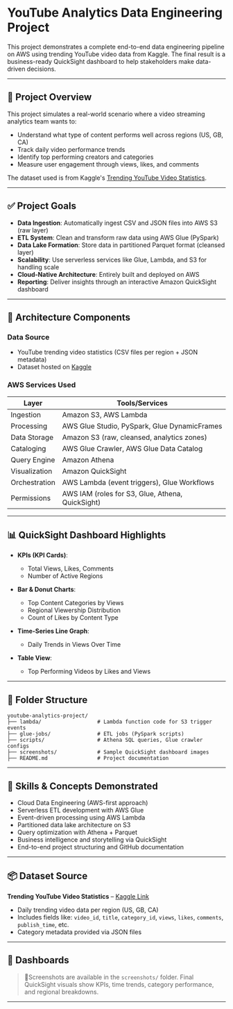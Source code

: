 # YouTube Analytics Data Engineering Project

This project demonstrates a complete end-to-end data engineering pipeline on AWS using trending YouTube video data from Kaggle. The final result is a business-ready QuickSight dashboard to help stakeholders make data-driven decisions.

---

## 🎯 Project Overview
This project simulates a real-world scenario where a video streaming analytics team wants to:
- Understand what type of content performs well across regions (US, GB, CA)
- Track daily video performance trends
- Identify top performing creators and categories
- Measure user engagement through views, likes, and comments

The dataset used is from Kaggle's [Trending YouTube Video Statistics](https://www.kaggle.com/datasets/datasnaek/youtube-new).

---

## ✅ Project Goals
- **Data Ingestion**: Automatically ingest CSV and JSON files into AWS S3 (raw layer)
- **ETL System**: Clean and transform raw data using AWS Glue (PySpark)
- **Data Lake Formation**: Store data in partitioned Parquet format (cleansed layer)
- **Scalability**: Use serverless services like Glue, Lambda, and S3 for handling scale
- **Cloud-Native Architecture**: Entirely built and deployed on AWS
- **Reporting**: Deliver insights through an interactive Amazon QuickSight dashboard

---

## 🧱 Architecture Components

### Data Source
- YouTube trending video statistics (CSV files per region + JSON metadata)
- Dataset hosted on [Kaggle](https://www.kaggle.com/datasets/datasnaek/youtube-new)

### AWS Services Used
| Layer             | Tools/Services                                                  |
|------------------|-----------------------------------------------------------------|
| Ingestion         | Amazon S3, AWS Lambda                                           |
| Processing        | AWS Glue Studio, PySpark, Glue DynamicFrames                    |
| Data Storage      | Amazon S3 (raw, cleansed, analytics zones)                      |
| Cataloging        | AWS Glue Crawler, AWS Glue Data Catalog                         |
| Query Engine      | Amazon Athena                                                   |
| Visualization     | Amazon QuickSight                                               |
| Orchestration     | AWS Lambda (event triggers), Glue Workflows                     |
| Permissions       | AWS IAM (roles for S3, Glue, Athena, QuickSight)                |

---

## 📊 QuickSight Dashboard Highlights
- **KPIs (KPI Cards)**:
  - Total Views, Likes, Comments
  - Number of Active Regions

- **Bar & Donut Charts**:
  - Top Content Categories by Views
  - Regional Viewership Distribution
  - Count of Likes by Content Type

- **Time-Series Line Graph**:
  - Daily Trends in Views Over Time

- **Table View**:
  - Top Performing Videos by Likes and Views

---

## 📁 Folder Structure
```
youtube-analytics-project/
├── lambda/                  # Lambda function code for S3 trigger events
├── glue-jobs/               # ETL jobs (PySpark scripts)
├── scripts/                 # Athena SQL queries, Glue crawler configs
├── screenshots/             # Sample QuickSight dashboard images
├── README.md                # Project documentation
```

---

## 🚀 Skills & Concepts Demonstrated
- Cloud Data Engineering (AWS-first approach)
- Serverless ETL development with AWS Glue
- Event-driven processing using AWS Lambda
- Partitioned data lake architecture on S3
- Query optimization with Athena + Parquet
- Business intelligence and storytelling via QuickSight
- End-to-end project structuring and GitHub documentation

---

## 📦 Dataset Source
**Trending YouTube Video Statistics** – [Kaggle Link](https://www.kaggle.com/datasets/datasnaek/youtube-new)
- Daily trending video data per region (US, GB, CA)
- Includes fields like: `video_id`, `title`, `category_id`, `views`, `likes`, `comments`, `publish_time`, etc.
- Category metadata provided via JSON files

---

## 📸 Dashboards
> 📍Screenshots are available in the `screenshots/` folder. 
> Final QuickSight visuals show KPIs, time trends, category performance, and regional breakdowns.

---



